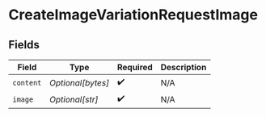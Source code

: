 # CreateImageVariationRequestImage


## Fields

| Field              | Type               | Required           | Description        |
| ------------------ | ------------------ | ------------------ | ------------------ |
| `content`          | *Optional[bytes]*  | :heavy_check_mark: | N/A                |
| `image`            | *Optional[str]*    | :heavy_check_mark: | N/A                |